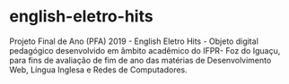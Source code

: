 # english-eletro-hits
 Projeto Final de Ano (PFA) 2019 - English Eletro Hits - Objeto digital pedagógico desenvolvido em âmbito acadêmico do IFPR- Foz do Iguaçu, para fins de avaliação de fim de ano das matérias de Desenvolvimento Web, Língua Inglesa e Redes de Computadores.
